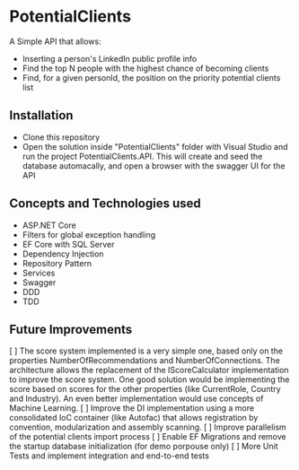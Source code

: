 # PotentialClients

A Simple API that allows:

- Inserting a person's LinkedIn public profile info
- Find the top N people with the highest chance of becoming clients
- Find, for a given personId, the position on the priority potential clients
list

## Installation

- Clone this repository
- Open the solution inside "PotentialClients" folder with Visual Studio and run the project PotentialClients.API. This will create and seed the database automacally, and open a browser with the swagger UI for the API

## Concepts and Technologies used

- ASP.NET Core
- Filters for global exception handling
- EF Core with SQL Server
- Dependency Injection
- Repository Pattern
- Services
- Swagger
- DDD
- TDD

## Future Improvements

[ ] The score system implemented is a very simple one, based only on the properties NumberOfRecommendations and NumberOfConnections. The architecture allows the replacement of the IScoreCalculator implementation to improve the score system. One good solution would be implementing the score based on scores for the other properties (like CurrentRole, Country and Industry). An even better implementation would use concepts of Machine Learning.
[ ] Improve the DI implementation using a more consolidated IoC container (like Autofac) that allows registration by convention, modularization and assembly scanning.
[ ] Improve parallelism of the potential clients import process
[ ] Enable EF Migrations and remove the startup database initialization (for demo porpouse only)
[ ] More Unit Tests and implement integration and end-to-end tests
